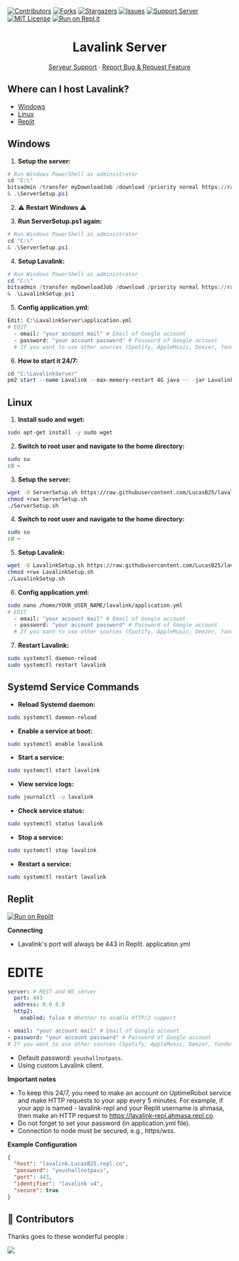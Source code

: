 [![Contributors][contributors-shield]][contributors-url]
[![Forks][forks-shield]][forks-url]
[![Stargazers][stars-shield]][stars-url]
[![Issues][issues-shield]][issues-url]
[![Support Server][support-shield]][support-server]
[![MIT License][license-shield]][license-url]
[![Run on Repl.it](https://repl.it/badge/github/LucasB25/AikouBot)](https://repl.it/github/LucasB25/AikouBot)

<!-- PROJECT LOGO -->
<h1 align="center">Lavalink Server</h1>

<p align="center">
    <a href="https://discord.gg/AhUJa2kdAr">Serveur Support</a>
    ·
    <a href="https://github.com/LucasB25/lavalink-server/issues">Report Bug & Request Feature</a>
</p>

## Where can I host Lavalink?

- [Windows](#windows)
- [Linux](#linux)
- [Replit](#replit)

## Windows

1. **Setup the server:**
```powershell
# Run Windows PowerShell as administrator
cd "C:\"
bitsadmin /transfer myDownloadJob /download /priority normal https://raw.githubusercontent.com/LucasB25/lavalink-server/main/LavalinkWindows/ServerSetup.ps1 C:\ServerSetup.ps1
& .\ServerSetup.ps1
```

2. ⚠️ **Restart Windows** ⚠️

3. **Run ServerSetup.ps1 again:**
```powershell
# Run Windows PowerShell as administrator
cd "C:\"
& .\ServerSetup.ps1
```

4. **Setup Lavalink:**
```powershell
# Run Windows PowerShell as administrator
cd "C:\"
bitsadmin /transfer myDownloadJob /download /priority normal https://raw.githubusercontent.com/LucasB25/lavalink-server/main/LavalinkWindows/LavalinkSetup.ps1 C:\LavalinkSetup.ps1
& .\LavalinkSetup.ps1
```

5. **Config application.yml:**
```bash
Edit: C:\LavalinkServer\application.yml
# EDIT
  - email: "your account mail" # Email of Google account
  - password: "your account password" # Password of Google account
  # If you want to use other sources (Spotify, AppleMusic, Deezer, YandexMusic & FloweryTTS), enable and configure them!
```

6. **How to start it 24/7:**
```powershell
cd "C:\LavalinkServer"
pm2 start --name Lavalink --max-memory-restart 4G java -- -jar Lavalink.jar
```

## Linux

1. **Install sudo and wget:**
```bash
sudo apt-get install -y sudo wget 
```

2. **Switch to root user and navigate to the home directory:**
```bash
sudo su
cd ~
```

3. **Setup the server:**
```bash
wget -O ServerSetup.sh https://raw.githubusercontent.com/LucasB25/lavalink-server/main/LavalinkLinux/ServerSetup.sh
chmod +rwx ServerSetup.sh
./ServerSetup.sh
```

4. **Switch to root user and navigate to the home directory:**
```bash
sudo su
cd ~
```

5. **Setup Lavalink:**
```bash
wget -O LavalinkSetup.sh https://raw.githubusercontent.com/LucasB25/lavalink-server/main/LavalinkLinux/LavalinkSetup.sh
chmod +rwx LavalinkSetup.sh
./LavalinkSetup.sh
```

6. **Config application.yml:**
```bash
sudo nano /home/YOUR_USER_NAME/lavalink/application.yml
# EDIT
  - email: "your account mail" # Email of Google account
  - password: "your account password" # Password of Google account
  # If you want to use other sources (Spotify, AppleMusic, Deezer, YandexMusic & FloweryTTS), enable and configure them!
```

7. **Restart Lavalink:**
```bash
sudo systemctl daemon-reload
sudo systemctl restart lavalink
```

## Systemd Service Commands

- **Reload Systemd daemon:**
```bash
sudo systemctl daemon-reload
```

- **Enable a service at boot:**
```bash
sudo systemctl enable lavalink
```

- **Start a service:**
```bash
sudo systemctl start lavalink
```

- **View service logs:**
```bash
sudo journalctl -u lavalink
```

- **Check service status:**
```bash
sudo systemctl status lavalink
```

- **Stop a service:**
```bash
sudo systemctl stop lavalink
```

- **Restart a service:**
```bash
sudo systemctl restart lavalink
```

## Replit

[![Run on Replit](https://repl.it/badge/github/LucasB25/lavalink-server)](https://repl.it/github/LucasB25/lavalink-server)

**Connecting**

- Lavalink's port will always be 443 in Replit.
application.yml
# EDITE
```yml
server: # REST and WS server
  port: 443
  address: 0.0.0.0
  http2:
    enabled: false # Whether to enable HTTP/2 support
```
```yml
- email: "your account mail" # Email of Google account
- password: "your account password" # Password of Google account
# If you want to use other sources (Spotify, AppleMusic, Deezer, YandexMusic & FloweryTTS), enable and configure them!
```
- Default password: `youshallnotpass`.
- Using custom Lavalink client.

**Important notes**

- To keep this 24/7, you need to make an account on UptimeRobot service and make HTTP requests to your app every 5 minutes. For example, if your app is named - lavalink-repl and your Replit username is ahmasa, then make an HTTP request to https://lavalink-repl.ahmasa.repl.co.
- Do not forget to set your password (in application.yml file).
- Connection to node must be secured, e.g., https/wss.

**Example Configuration**

```json
{
  "host": "lavalink.LucasB25.repl.co",
  "password": "youshallnotpass",
  "port": 443,
  "identifier": "lavalink v4",     
  "secure": true
}
```

## 👥 Contributors

Thanks goes to these wonderful people :

<a href="https://github.com/LucasB25/lavalink-server/graphs/contributors">
  <img src="https://contrib.rocks/image?repo=LucasB25/lavalink-server" />
</a>

[contributors-shield]: https://img.shields.io/github/contributors/LucasB25/lavalink-server.svg?style=for-the-badge
[contributors-url]: https://github.com/LucasB25/lavalink-server/graphs/contributors
[forks-shield]: https://img.shields.io/github/forks/LucasB25/lavalink-server.svg?style=for-the-badge
[forks-url]: https://github.com/LucasB25/lavalink-server/network/members
[stars-shield]: https://img.shields.io/github/stars/LucasB25/lavalink-server.svg?style=for-the-badge
[stars-url]: https://github.com/LucasB25/lavalink-server/stargazers
[issues-shield]: https://img.shields.io/github/issues/LucasB25/lavalink-server.svg?style=for-the-badge
[issues-url]: https://github.com/LucasB25/lavalink-server/issues
[license-shield]: https://img.shields.io/github/license/LucasB25/lavalink-server.svg?style=for-the-badge
[license-url]: https://github.com/LucasB25/lavalink-server/blob/mains/LICENSE
[support-shield]: https://img.shields.io/discord/942117923001098260.svg?style=for-the-badge&logo=discord&colorB=7289DA
[support-server]: https://discord.gg/AhUJa2kdAr